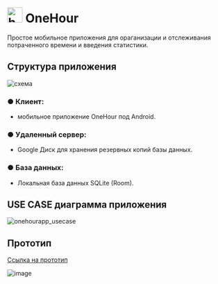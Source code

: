 #  <img src="https://github.com/ramildevm/OneHourApp/assets/58982208/ae82f55a-d903-4304-a98e-609ee97b1153" width="35" title="hover text"> OneHour 

Простое мобильное приложения для ораганизации и отслеживания потраченного времени и введения статистики.

<h2>Структура приложения</h2>

![схема](https://github.com/ramildevm/OneHourApp/assets/58982208/7ba36332-5491-478f-8b82-d6e69e4d3851)


 <h3>● Клиент:</h3>

  - мобильное приложение OneHour под Android.

<h3>● Удаленный сервер:</h3>

  - Google Диск для хранения резервных копий базы данных.

<h3>● База данных:</h3> 

  - Локальная база данных SQLite (Room). 

<h2>USE CASE диаграмма приложения</h2>

![onehourapp_usecase](https://github.com/ramildevm/OneHourApp/assets/58982208/25f5e762-df14-41d7-b4e8-f151e58dc02b)

<h2>Прототип</h2>
<a href="https://www.figma.com/proto/N2w731GhRzCxXTLzVB3TFa/Untitled?type=design&node-id=1-2&t=UloLLEirEWyIutWr-1&scaling=scale-down&page-id=0%3A1&starting-point-node-id=1%3A2&mode=design"> Ссылка на прототип</a>

![image](https://github.com/ramildevm/OneHourApp/assets/58982208/ed016022-ce5e-4d17-b09a-5607ad593bfa)
